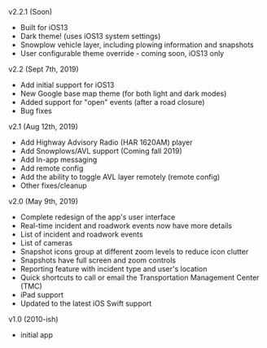 v2.2.1 (Soon)
- Built for iOS13
- Dark theme! (uses iOS13 system settings)
- Snowplow vehicle layer, including plowing information and snapshots
- User configurable theme override - coming soon, iOS13 only

v2.2 (Sept 7th, 2019)
- Add initial support for iOS13
- New Google base map theme (for both light and dark modes)
- Added support for "open" events (after a road closure)
- Bug fixes

v2.1 (Aug 12th, 2019)
- Add Highway Advisory Radio (HAR 1620AM) player
- Add Snowplows/AVL support (Coming fall 2019)
- Add In-app messaging
- Add remote config
- Add the ability to toggle AVL layer remotely (remote config)
- Other fixes/cleanup

v2.0 (May 9th, 2019)
- Complete redesign of the app's user interface
- Real-time incident and roadwork events now have more details
- List of incident and roadwork events
- List of cameras
- Snapshot icons group at different zoom levels to reduce icon clutter
- Snapshots have full screen and zoom controls
- Reporting feature with incident type and user's location
- Quick shortcuts to call or email the Transportation Management Center (TMC)
- iPad support
- Updated to the latest iOS Swift support

v1.0 (2010-ish)
- initial app
